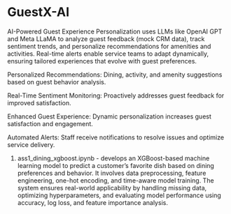 # GuestX-AI
AI-Powered Guest Experience Personalization uses LLMs like OpenAI GPT and Meta LLaMA to analyze guest feedback (mock CRM data), track sentiment trends, and personalize recommendations for amenities and activities. Real-time alerts enable service teams to adapt dynamically, ensuring tailored experiences that evolve with guest preferences.

Personalized Recommendations: Dining, activity, and amenity suggestions based on guest behavior analysis.

Real-Time Sentiment Monitoring: Proactively addresses guest feedback for improved satisfaction.

Enhanced Guest Experience: Dynamic personalization increases guest satisfaction and engagement.

Automated Alerts: Staff receive notifications to resolve issues and optimize service delivery.


1. ass1_dining_xgboost.ipynb -  develops an XGBoost-based machine learning model to predict a customer’s favorite dish based on dining preferences and behavior. It involves data preprocessing, feature engineering, one-hot encoding, and time-aware model training. The system ensures real-world applicability by handling missing data, optimizing hyperparameters, and evaluating model performance using accuracy, log loss, and feature importance analysis.

